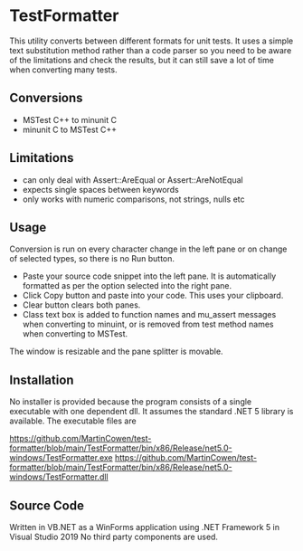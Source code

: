 # TestFormatter
This utility converts between different formats for unit tests. It uses a simple text substitution method rather than a code parser so you need to be aware of the limitations and check the results, but it can still save a lot of time when converting many tests.

## Conversions
 - MSTest C++ to minunit C
 - minunit C to MSTest C++

## Limitations
 - can only deal with Assert::AreEqual or Assert::AreNotEqual
 - expects single spaces between keywords
 - only works with numeric comparisons, not strings, nulls etc


## Usage
Conversion is run on every character change in the left pane or on change of selected types, so there is no Run button.
 - Paste your source code snippet into the left pane. It is automatically formatted as per the option selected into the right pane. 
 - Click Copy button and paste into your code. This uses your clipboard.
 - Clear button clears both panes.
 - Class text box is added to function names and mu_assert messages when converting to minuint, or is removed from test method names when converting to MSTest.

The window is resizable and the pane splitter is movable.

## Installation
No installer is provided because the program consists of a single executable with one dependent dll. It assumes the standard .NET 5 library is available. The executable files are


https://github.com/MartinCowen/test-formatter/blob/main/TestFormatter/bin/x86/Release/net5.0-windows/TestFormatter.exe
https://github.com/MartinCowen/test-formatter/blob/main/TestFormatter/bin/x86/Release/net5.0-windows/TestFormatter.dll


## Source Code
Written in VB.NET as a WinForms application using .NET Framework 5 in Visual Studio 2019
No third party components are used.



